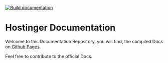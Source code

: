 [![Build documentation](https://github.com/Byte-StoreDE/Hostinger-Docs/actions/workflows/build.yml/badge.svg)](https://github.com/Byte-StoreDE/Hostinger-Docs/actions/workflows/build.yml)

# Hostinger Documentation

Welcome to this Documentation Repository, you will find, the compiled Docs
on [Github Pages](https://byte-storede.github.io/Hostinger-Docs/hostinger.html).

Feel free to contribute to the official Docs.